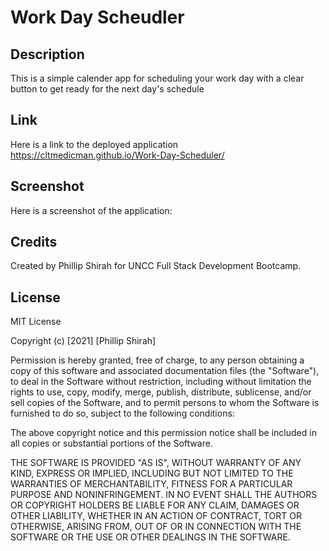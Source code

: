 # Work Day Scheudler
## Description
This is a simple calender app for scheduling your work day with a clear button to get ready for the next day's schedule
## Link
Here is a link to the deployed application https://cltmedicman.github.io/Work-Day-Scheduler/
## Screenshot
Here is a screenshot of the application:


## Credits
Created by Phillip Shirah for UNCC Full Stack Development Bootcamp.

## License
MIT License

Copyright (c) [2021] [Phillip Shirah]

Permission is hereby granted, free of charge, to any person obtaining a copy
of this software and associated documentation files (the "Software"), to deal
in the Software without restriction, including without limitation the rights
to use, copy, modify, merge, publish, distribute, sublicense, and/or sell
copies of the Software, and to permit persons to whom the Software is
furnished to do so, subject to the following conditions:

The above copyright notice and this permission notice shall be included in all
copies or substantial portions of the Software.

THE SOFTWARE IS PROVIDED "AS IS", WITHOUT WARRANTY OF ANY KIND, EXPRESS OR
IMPLIED, INCLUDING BUT NOT LIMITED TO THE WARRANTIES OF MERCHANTABILITY,
FITNESS FOR A PARTICULAR PURPOSE AND NONINFRINGEMENT. IN NO EVENT SHALL THE
AUTHORS OR COPYRIGHT HOLDERS BE LIABLE FOR ANY CLAIM, DAMAGES OR OTHER
LIABILITY, WHETHER IN AN ACTION OF CONTRACT, TORT OR OTHERWISE, ARISING FROM,
OUT OF OR IN CONNECTION WITH THE SOFTWARE OR THE USE OR OTHER DEALINGS IN THE
SOFTWARE.

